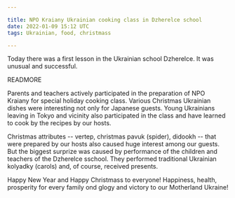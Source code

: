 ```yaml
---

title: NPO Kraiany Ukrainian cooking class in Dzherelce school
date: 2022-01-09 15:12 UTC
tags: Ukrainian, food, christmass

---
```


Today there was a first lesson in the Ukrainian school Dzherelce. It was
unusual and successful.

READMORE

Parents and teachers actively participated in the preparation of NPO
Kraiany for special holiday cooking class. Various Christmas Ukrainian
dishes were interesting not only for Japanese guests. Young Ukrainians
leaving in Tokyo and vicinity also participated in the class and have
learned to cook by the recipes by our hosts.


Christmas attributes -- vertep, christmas pavuk (spider), didookh --
that were prepared by our hosts also caused huge interest among our
guests. But the biggest surprize was caused by performance of the
children and teachers of the Dzherelce sschool. They performed
traditional Ukrainian kolyadky (carols) and, of course, received presents.

Happy New Year and Happy Christmass to everyone! Happiness, health,
prosperity for every family ond glogy and victory to our Motherland Ukraine!

<!--  LocalWords:  Dzherelce READMORE NPO Kraiany
 -->
